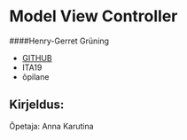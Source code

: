# Model View Controller


####Henry-Gerret Grüning
* [GITHUB](https://github.com/HenryGerretGruning/OOPLahendused/tree/master/ "Henry-Gerret Grüning Github")
* ITA19
* õpilane

## Kirjeldus:
Õpetaja: Anna Karutina

